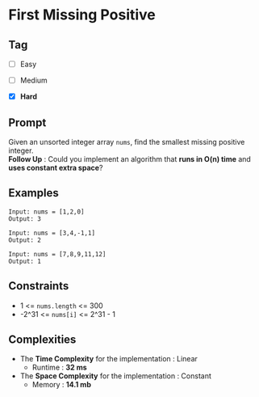 # First Missing Positive
## Tag
- [ ] Easy  
- [ ] Medium  
- [x] **Hard**  
  

## Prompt
Given an unsorted integer array `nums`, find the smallest missing positive integer.  
**Follow Up** : Could you implement an algorithm that **runs in O(n) time** and **uses constant extra space**? 
  
## Examples
```
Input: nums = [1,2,0]
Output: 3
```
```
Input: nums = [3,4,-1,1]
Output: 2
```
```
Input: nums = [7,8,9,11,12]
Output: 1
```
  
## Constraints
* 1 <= `nums.length` <= 300
* -2^31 <= `nums[i]` <= 2^31 - 1
  
## Complexities
* The **Time Complexity** for the implementation : Linear
  * Runtime : **32 ms**  
* The **Space Complexity** for the implementation : Constant
  * Memory : **14.1 mb**
